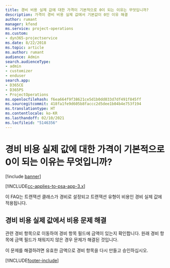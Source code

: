 ```yaml
---
title: 경비 비용 실제 값에 대한 가격이 기본적으로 0이 되는 이유는 무엇입니까?
description: 가격이 경비 비용 실제 값에서 기본값이 0인 이유 해결
author: rumant
manager: kfend
ms.service: project-operations
ms.custom:
- dyn365-projectservice
ms.date: 8/22/2018
ms.topic: article
ms.author: rumant
audience: Admin
search.audienceType:
- admin
- customizer
- enduser
search.app:
- D365CE
- D365PS
- ProjectOperations
ms.openlocfilehash: f6ea664f9f38621ce5d1b0dd033d7df491f845ff
ms.sourcegitcommit: 418fa1fe9d605b8faccc2d5dee1b04b4e753f194
ms.translationtype: HT
ms.contentlocale: ko-KR
ms.lasthandoff: 02/10/2021
ms.locfileid: "5146356"
---
```

# <a name="why-is-the-price-defaulting-to-zero-on-expense-cost-actuals"></a>경비 비용 실제 값에 대한 가격이 기본적으로 0이 되는 이유는 무엇입니까?

[!include [banner](../includes/psa-now-project-operations.md)]

[!INCLUDE[cc-applies-to-psa-app-3.x](../includes/cc-applies-to-psa-app-3x.md)]

이 FAQ는 트랜잭션 클래스가 경비로 설정되고 트랜잭션 유형이 비용인 경비 실제 값에 적용됩니다.

## <a name="troubleshooting-cost-rates-on-expense-cost-actuals"></a>경비 비용 실제 값에서 비용 문제 해결

관련 경비 항목으로 이동하여 경비 항목 필드에 금액이 있는지 확인합니다. 원래 경비 항목에 금액 필드가 채워지지 않은 경우 문제가 해결된 것입니다.
 
이 문제를 해결하려면 유효한 금액으로 경비 항목을 다시 만들고 승인하십시오.


[!INCLUDE[footer-include](../includes/footer-banner.md)]